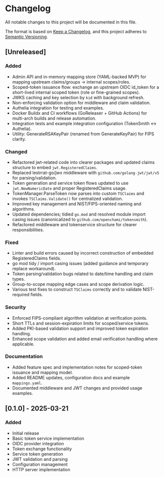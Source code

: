 # Changelog

All notable changes to this project will be documented in this file.

The format is based on [Keep a Changelog](https://keepachangelog.com/en/1.0.0/),
and this project adheres to [Semantic Versioning](https://semver.org/spec/v2.0.0.html).

## [Unreleased]

### Added
- Admin API and in-memory mapping store (YAML-backed MVP) for mapping upstream claims/groups → internal scopes/roles.
- Scoped-token issuance flow: exchange an upstream OIDC id_token for a short-lived internal scoped token (role or fine-grained scopes).
- JWKS caching and key selection by `kid` with background refresh.
- Non-enforcing validation option for middleware and claim validation.
- Authelia integration for testing and examples.
- Docker Buildx and CI workflows (GoReleaser + GitHub Actions) for multi-arch builds and release automation.
- Integration tests and example integration configuration (TokenSmith ↔ Authelia).
- Utility: GenerateRSAKeyPair (renamed from GenerateKeyPair) for FIPS clarity.

### Changed
- Refactored jwt-related code into clearer packages and updated claims structure to embed `jwt.RegisteredClaims`.
- Replaced lestrrat-go/jwx middleware with `github.com/golang-jwt/jwt/v5` for parsing/validation.
- Token generation and service token flows updated to use `jwt.NewNumericDate` and proper RegisteredClaims usage.
- TokenManager.ParseToken now parses into custom `TSClaims` and invokes `TSClaims.Validate()` for centralized validation.
- Improved key management and NIST/FIPS-oriented naming and algorithms.
- Updated dependencies; tidied `go.mod` and resolved module import casing issues (canonicalized to `github.com/openchami/tokensmith`).
- Refactored middleware and tokenservice structure for clearer responsibilities.

### Fixed
- Linter and build errors caused by incorrect construction of embedded RegisteredClaims fields.
- go mod tidy / import casing issues (added guidance and temporary replace workaround).
- Token parsing/validation bugs related to date/time handling and claim types.
- Group-to-scope mapping edge cases and scope derivation logic.
- Various test fixes to construct `TSClaims` correctly and to validate NIST-required fields.

### Security
- Enforced FIPS-compliant algorithm validation at verification points.
- Short TTLs and session-expiration limits for scoped/service tokens.
- Added PKI-based validation support and improved token expiration handling.
- Enhanced scope validation and added email verification handling where applicable.

### Documentation
- Added feature spec and implementation notes for scoped-token issuance and mapping model.
- Added README updates, configuration docs and example `mappings.yaml`.
- Documented middleware and JWT changes and provided usage examples.

## [0.1.0] - 2025-03-21

### Added
- Initial release
- Basic token service implementation
- OIDC provider integration
- Token exchange functionality
- Service token generation
- JWT validation and parsing
- Configuration management
- HTTP server implementation